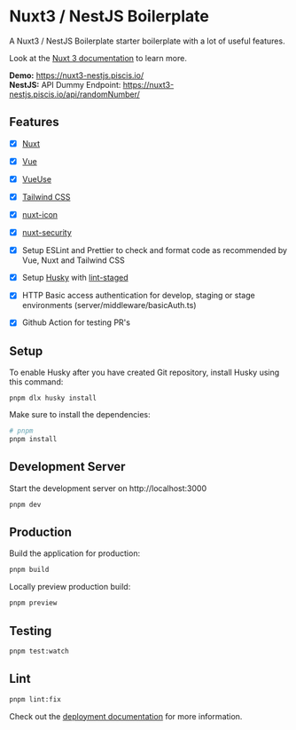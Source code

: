 # Nuxt3 / NestJS Boilerplate

A Nuxt3 / NestJS Boilerplate starter boilerplate with a lot of useful features.

Look at the [Nuxt 3 documentation](https://nuxt.com/docs/getting-started/introduction) to learn more.

**Demo:** https://nuxt3-nestjs.piscis.io/  
**NestJS:** API Dummy Endpoint: https://nuxt3-nestjs.piscis.io/api/randomNumber/

## Features

- [x] [Nuxt](https://v3.nuxtjs.org)
- [x] [Vue](https://vuejs.org)
- [x] [VueUse](https://vueuse.org/guide/#nuxt)
- [x] [Tailwind CSS](https://tailwindcss.nuxtjs.org)
- [x] [nuxt-icon](https://github.com/nuxt-modules/icon)
- [x] [nuxt-security](https://github.com/Baroshem/nuxt-security)

- [x] Setup ESLint and Prettier to check and format code as recommended by Vue, Nuxt and Tailwind CSS
- [x] Setup [Husky](https://typicode.github.io/husky/) with [lint-staged](https://github.com/okonet/lint-staged)

- [x] HTTP Basic access authentication for develop, staging or stage environments (server/middleware/basicAuth.ts)
- [x] Github Action for testing PR's

## Setup

To enable Husky after you have created Git repository, install Husky using this command:
```shell
pnpm dlx husky install
```

Make sure to install the dependencies:

```bash
# pnpm
pnpm install
```

## Development Server

Start the development server on http://localhost:3000

```bash
pnpm dev
```

## Production

Build the application for production:

```bash
pnpm build
```

Locally preview production build:

```bash
pnpm preview
```

## Testing

```bash
pnpm test:watch
```

## Lint

```bash
pnpm lint:fix
```

Check out the [deployment documentation](https://nuxt.com/docs/getting-started/deployment) for more information.

